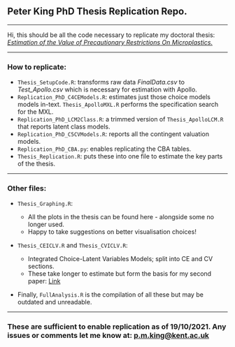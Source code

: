 ## Peter King PhD Thesis Replication Repo.


----
Hi, this should be all the code necessary to replicate my doctoral thesis: *[Estimation of the Value of Precautionary Restrictions On Microplastics.](https://researchportal.bath.ac.uk/en/studentTheses/estimation-of-the-value-of-precautionary-restrictions-on-micropla)*

----
### How to replicate:
  -  `Thesis_SetupCode.R`: transforms raw data *FinalData.csv* to *Test_Apollo.csv* which is necessary for estimation with Apollo.
  -  `Replication_PhD_C4CEModels.R`: estimates just those choice models models in-text. `Thesis_ApolloMXL.R` performs the specification search for the MXL.
  -  `Replication_PhD_LCM2Class.R`: a trimmed version of `Thesis_ApolloLCM.R` that reports latent class models.
  -  `Replication_PhD_C5CVModels.R`: reports all the contingent valuation models.
  -  `Replication_PhD_CBA.py`: enables replicating the CBA tables. 
  -  `Thesis_Replication.R`: puts these into one file to estimate the key parts of the thesis.  

----
### Other files:
- `Thesis_Graphing.R`:  
  - All the plots in the thesis can be found here - alongside some no longer used.
  - Happy to take suggestions on better visualisation choices!

- `Thesis_CEICLV.R` and `Thesis_CVICLV.R`:  
  - Integrated Choice-Latent Variables Models; split into CE and CV sections. 
  - These take longer to estimate but form the basis for my second paper: [Link](https://researchportal.bath.ac.uk/en/publications/willingness-to-pay-for-precautionary-control-of-microplastics-a-c)

- Finally, `FullAnalysis.R` is the compilation of all these but may be outdated and unreadable.   
  
  
----
### These are sufficient to enable replication as of 19/10/2021. Any issues or comments let me know at: [p.m.king@kent.ac.uk](p.m.king@kent.ac.uk)

